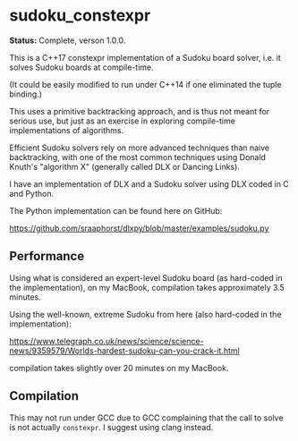 # sudoku_constexpr

**Status:** Complete, verson 1.0.0.

This is a C++17 constexpr implementation of a Sudoku board solver, i.e. it solves Sudoku boards
at compile-time.

(It could be easily modified to run under C++14 if one eliminated the tuple binding.)

This uses a primitive backtracking approach, and is thus not meant for serious use,
but just as an exercise in exploring compile-time implementations of algorithms.

Efficient Sudoku solvers rely on more advanced techniques than naive backtracking, with one of
the most common techniques using Donald Knuth's "algorithm X" (generally called DLX or Dancing
Links).

I have an implementation of DLX and a Sudoku solver using DLX coded in C and Python.

The Python implementation can be found here on GitHub:

https://github.com/sraaphorst/dlxpy/blob/master/examples/sudoku.py

## Performance

Using what is considered an expert-level Sudoku board (as hard-coded in the implementation), on my MacBook, compilation takes approximately 3.5 minutes.

Using the well-known, extreme Sudoku from here (also hard-coded in the implementation):

https://www.telegraph.co.uk/news/science/science-news/9359579/Worlds-hardest-sudoku-can-you-crack-it.html

compilation takes slightly over 20 minutes on my MacBook.

## Compilation

This may not run under GCC due to GCC complaining that the call to solve is not actually `constexpr`. I suggest using clang instead.
